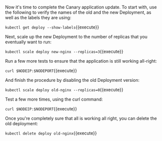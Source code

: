 Now it's time to complete the Canary application update. To start with, use the following to verify the names of the old and the new Deployment, as well as the labels they are using:

`kubectl get deploy --show-labels`{{execute}}

Next, scale up the new Deployment to the number of replicas that you eventually want to run:

`kubectl scale deploy new-nginx --replicas=3`{{execute}}

Run a few more tests to ensure that the application is still working all-right:

`curl $NODEIP:$NODEPORT`{{execute}}

And finish the procedure by disabling the old Deployment version:

`kubectl scale deploy old-nginx --replicas=0`{{execute}}

Test a few more times, using the curl command: 

`curl $NODEIP:$NODEPORT`{{execute}}

Once you're completely sure that all is working all right, you can delete the old deployment:

`kubectl delete deploy old-nginx`{{execute}}
